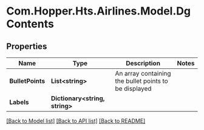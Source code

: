 # Com.Hopper.Hts.Airlines.Model.DgContents

## Properties

Name | Type | Description | Notes
------------ | ------------- | ------------- | -------------
**BulletPoints** | **List&lt;string&gt;** | An array containing the bullet points to be displayed | 
**Labels** | **Dictionary&lt;string, string&gt;** |  | 

[[Back to Model list]](../README.md#documentation-for-models) [[Back to API list]](../README.md#documentation-for-api-endpoints) [[Back to README]](../README.md)

